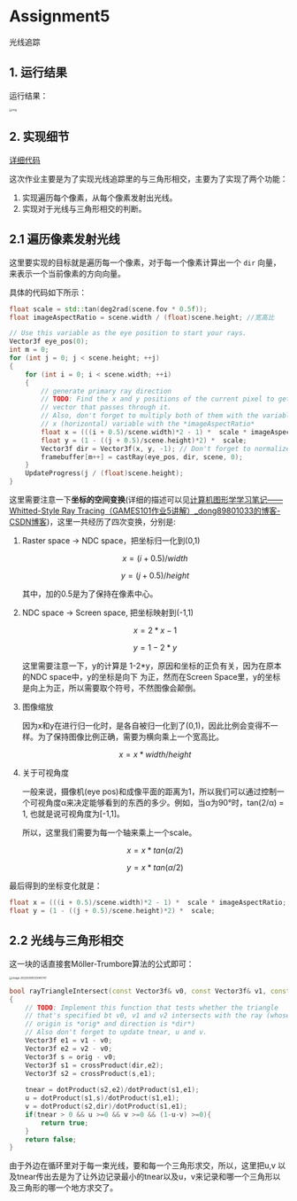# Assignment5

光线追踪

## 1. 运行结果

运行结果：

<img src="https://gitee.com/ljh112233/whatisthis/raw/master/static/QS9W~L7IX%5DKTU0JVQ6L0LTA.png" alt="img" style="zoom:33%;" />

## 2. 实现细节

[详细代码](https://github.com/LJHG/GAMES101-assignments)

这次作业主要是为了实现光线追踪里的与三角形相交，主要为了实现了两个功能：

1. 实现遍历每个像素，从每个像素发射出光线。
2. 实现对于光线与三角形相交的判断。



## 2.1 遍历像素发射光线

这里要实现的目标就是遍历每一个像素，对于每一个像素计算出一个 `dir` 向量，来表示一个当前像素的方向向量。

具体的代码如下所示：

```cpp
float scale = std::tan(deg2rad(scene.fov * 0.5f));
float imageAspectRatio = scene.width / (float)scene.height; //宽高比

// Use this variable as the eye position to start your rays.
Vector3f eye_pos(0);
int m = 0;
for (int j = 0; j < scene.height; ++j)
{
    for (int i = 0; i < scene.width; ++i)
    {
        // generate primary ray direction
        // TODO: Find the x and y positions of the current pixel to get the direction
        // vector that passes through it.
        // Also, don't forget to multiply both of them with the variable *scale*, and
        // x (horizontal) variable with the *imageAspectRatio*
        float x = (((i + 0.5)/scene.width)*2 - 1) *  scale * imageAspectRatio;
        float y = (1 - ((j + 0.5)/scene.height)*2) *  scale;      
        Vector3f dir = Vector3f(x, y, -1); // Don't forget to normalize this direction!
        framebuffer[m++] = castRay(eye_pos, dir, scene, 0);
    }
    UpdateProgress(j / (float)scene.height);
}
```

这里需要注意一下**坐标的空间变换**(详细的描述可以见[计算机图形学学习笔记——Whitted-Style Ray Tracing（GAMES101作业5讲解）_dong89801033的博客-CSDN博客](https://blog.csdn.net/dong89801033/article/details/114834898?ops_request_misc=%7B%22request%5Fid%22%3A%22162216944616780357298394%22%2C%22scm%22%3A%2220140713.130102334.pc%5Fall.%22%7D&request_id=162216944616780357298394&biz_id=0&utm_medium=distribute.pc_search_result.none-task-blog-2~all~first_rank_v2~rank_v29-2-114834898.pc_search_result_cache&utm_term=games101作业5&spm=1018.2226.3001.4187))，这里一共经历了四次变换，分别是:

1. Raster space -> NDC space，把坐标归一化到(0,1)

    $$
    x = (i+0.5)/width
    $$
    
    $$
    y = (j+0.5)/height
    $$

    其中，加的0.5是为了保持在像素中心。

2. NDC space -> Screen space, 把坐标映射到(-1,1)

    $$
    x = 2*x - 1
    $$

    $$
    y = 1 - 2*y
    $$

    这里需要注意一下，y的计算是 1-2*y，原因和坐标的正负有关，因为在原本的NDC space中，y的坐标是向下		为正，然而在Screen Space里，y的坐标是向上为正，所以需要取个符号，不然图像会颠倒。

3. 图像缩放

    因为x和y在进行归一化时，是各自被归一化到了(0,1)，因此比例会变得不一样。为了保持图像比例正确，需要为横向乘上一个宽高比。

    $$
    x = x * width / height
    $$

4. 关于可视角度

   一般来说，摄像机(eye pos)和成像平面的距离为1，所以我们可以通过控制一个可视角度α来决定能够看到的东西的多少。例如，当α为90°时，tan(2/α) = 1, 也就是说可视角度为[-1,1]。

   所以，这里我们需要为每一个轴来乘上一个scale。

   $$
   x = x*tan(\alpha/2)
   $$

   $$
   y = x*tan(\alpha/2)
   $$

   

最后得到的坐标变化就是：

```cpp
float x = (((i + 0.5)/scene.width)*2 - 1) *  scale * imageAspectRatio;
float y = (1 - ((j + 0.5)/scene.height)*2) *  scale;
```



## 2.2 光线与三角形相交

这一块的话直接套Möller-Trumbore算法的公式即可：

<img src="https://gitee.com/ljh112233/whatisthis/raw/master/static/image-20220306133045747.png" alt="image-20220306133045747" style="zoom: 33%;" />

```cpp
bool rayTriangleIntersect(const Vector3f& v0, const Vector3f& v1, const Vector3f& v2, const Vector3f& orig, const Vector3f& dir, float& tnear, float& u, float& v)
{
    // TODO: Implement this function that tests whether the triangle
    // that's specified bt v0, v1 and v2 intersects with the ray (whose
    // origin is *orig* and direction is *dir*)
    // Also don't forget to update tnear, u and v.
    Vector3f e1 = v1 - v0;
    Vector3f e2 = v2 - v0;
    Vector3f s = orig - v0;
    Vector3f s1 = crossProduct(dir,e2);
    Vector3f s2 = crossProduct(s,e1);
    
    tnear = dotProduct(s2,e2)/dotProduct(s1,e1);
    u = dotProduct(s1,s)/dotProduct(s1,e1);
    v = dotProduct(s2,dir)/dotProduct(s1,e1);
    if(tnear > 0 && u >=0 && v >=0 && (1-u-v) >=0){
        return true;
    }
    return false;
}
```

由于外边在循环里对于每一束光线，要和每一个三角形求交，所以，这里把u,v 以及tnear传出去是为了让外边记录最小的tnear以及u，v来记录和哪一个三角形以及三角形的哪一个地方求交了。



